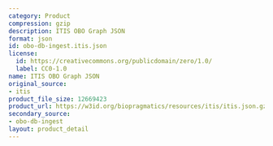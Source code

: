 ```yaml
---
category: Product
compression: gzip
description: ITIS OBO Graph JSON
format: json
id: obo-db-ingest.itis.json
license:
  id: https://creativecommons.org/publicdomain/zero/1.0/
  label: CC0-1.0
name: ITIS OBO Graph JSON
original_source:
- itis
product_file_size: 12669423
product_url: https://w3id.org/biopragmatics/resources/itis/itis.json.gz
secondary_source:
- obo-db-ingest
layout: product_detail
---
```

